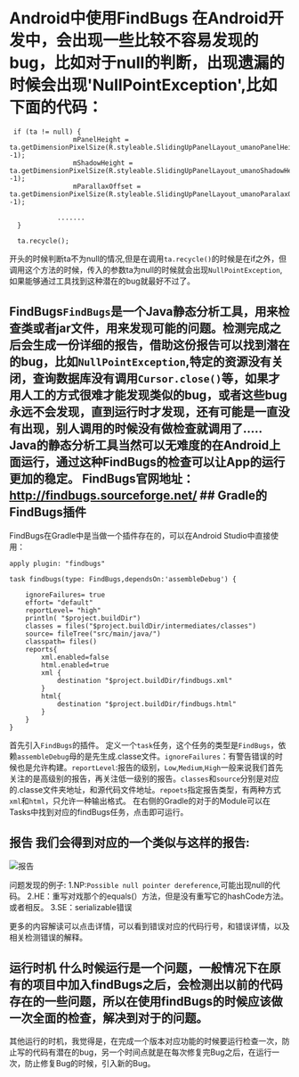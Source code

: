 # Android中使用FindBugs 在Android开发中，会出现一些比较不容易发现的bug，比如对于null的判断，出现遗漏的时候会出现'NullPointException',比如下面的代码：

```
 if (ta != null) {
                mPanelHeight = ta.getDimensionPixelSize(R.styleable.SlidingUpPanelLayout_umanoPanelHeight, -1);
                mShadowHeight = ta.getDimensionPixelSize(R.styleable.SlidingUpPanelLayout_umanoShadowHeight, -1);
                mParallaxOffset = ta.getDimensionPixelSize(R.styleable.SlidingUpPanelLayout_umanoParalaxOffset, -1);

            .......
  }

  ta.recycle();
```

开头的时候判断ta不为null的情况,但是在调用`ta.recycle()`的时候是在if之外，但调用这个方法的时候，传入的参数ta为null的时候就会出现`NullPointException`,如果能够通过工具找到这种潜在的bug就最好不过了。

## FindBugs`FindBugs`是一个Java静态分析工具，用来检查类或者jar文件，用来发现可能的问题。检测完成之后会生成一份详细的报告，借助这份报告可以找到潜在的bug，比如`NullPointException`,特定的资源没有关闭，查询数据库没有调用`Cursor.close()`等，如果才用人工的方式很难才能发现类似的bug，或者这些bug永远不会发现，直到运行时才发现，还有可能是一直没有出现，别人调用的时候没有做检查就调用了..... Java的静态分析工具当然可以无难度的在Android上面运行，通过这种FindBugs的检查可以让App的运行更加的稳定。 FindBugs官网地址：http://findbugs.sourceforge.net/ ## Gradle的FindBugs插件

FindBugs在Gradle中是当做一个插件存在的，可以在Android Studio中直接使用：

```
apply plugin: "findbugs"

task findbugs(type: FindBugs,dependsOn:'assembleDebug') {

    ignoreFailures= true
    effort= "default"
    reportLevel= "high"
    println( "$project.buildDir")
    classes = files("$project.buildDir/intermediates/classes")
    source= fileTree("src/main/java/")
    classpath= files()
    reports{
        xml.enabled=false
        html.enabled=true
        xml {
            destination "$project.buildDir/findbugs.xml"
        }
        html{
            destination "$project.buildDir/findbugs.html"
        }
    }
}
```

首先引入`FindBugs`的插件。 定义一个`task`任务，这个任务的类型是`FindBugs`，依赖`assembleDebug`母的是先生成.classe文件。`ignoreFailures`：有警告错误的时候也是允许构建。`reportLevel`:报告的级别，`Low`,`Medium`,`High`一般来说我们首先关注的是高级别的报告，再关注低一级别的报告。`classes`和`source`分别是对应的.classe文件夹地址，和源代码文件地址。`repoets`指定报告类型，有两种方式`xml`和`html`，只允许一种输出格式。 在右侧的Gradle的对于的Module可以在Tasks中找到对应的findBugs任务，点击即可运行。

## 报告 我们会得到对应的一个类似与这样的报告:

![报告](http://upload-images.jianshu.io/upload_images/22188-8e2f5375d8fdfc54.png?imageMogr2/auto-orient/strip%7CimageView2/2/w/1240)

问题发现的例子: 1.NP:`Possible null pointer dereference`,可能出现null的代码。 2.HE：重写对戏那个的equals(）方法，但是没有重写它的hashCode方法。或者相反。 3.SE：serializable错误

更多的内容解读可以点击详情，可以看到错误对应的代码行号，和错误详情，以及相关检测错误的解释。

## 运行时机 什么时候运行是一个问题，一般情况下在原有的项目中加入findBugs之后，会检测出以前的代码存在的一些问题，所以在使用findBugs的时候应该做一次全面的检查，解决到对于的问题。

其他运行的时机，我觉得是，在完成一个版本对应功能的时候要运行检查一次，防止写的代码有潜在的bug，另一个时间点就是在每次修复完Bug之后，在运行一次，防止修复Bug的时候，引入新的Bug。
